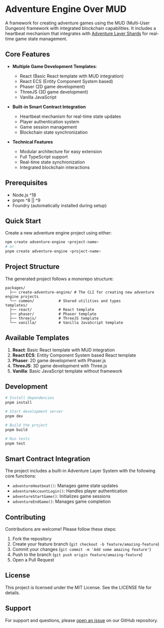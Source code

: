 # Adventure Engine Over MUD

A framework for creating adventure games using the MUD (Multi-User Dungeon) framework with integrated blockchain capabilities. It includes a heartbeat mechanism that integrates with [Adventure Layer Shards](https://github.com/AdventureGoldDao/adventure-layer-shards/) for real-time game state management.

## Core Features

- **Multiple Game Development Templates**:
  - React (Basic React template with MUD integration)
  - React ECS (Entity Component System based)
  - Phaser (2D game development)
  - ThreeJS (3D game development)
  - Vanilla JavaScript

- **Built-in Smart Contract Integration**
  - Heartbeat mechanism for real-time state updates
  - Player authentication system
  - Game session management
  - Blockchain state synchronization

- **Technical Features**
  - Modular architecture for easy extension
  - Full TypeScript support
  - Real-time state synchronization
  - Integrated blockchain interactions

## Prerequisites

- Node.js ^18
- pnpm ^8 || ^9
- Foundry (automatically installed during setup)

## Quick Start

Create a new adventure engine project using either:

```bash
npm create adventure-engine <project-name>
# or
pnpm create adventure-engine <project-name>
```

## Project Structure

The generated project follows a monorepo structure:

```
packages/
  ├── create-adventure-engine/ # The CLI for creating new adventure engine projects
  └── common/           # Shared utilities and types
templates/
  ├── react/            # React template
  ├── phaser/           # Phaser template
  ├── threejs/          # ThreeJS template
  └── vanilla/          # Vanilla JavaScript template
```

## Available Templates

1. **React**: Basic React template with MUD integration
2. **React ECS**: Entity Component System based React template
3. **Phaser**: 2D game development with Phaser.js
4. **ThreeJS**: 3D game development with Three.js
5. **Vanilla**: Basic JavaScript template without framework

## Development

```bash
# Install dependencies
pnpm install

# Start development server
pnpm dev

# Build the project
pnpm build

# Run tests
pnpm test
```

## Smart Contract Integration

The project includes a built-in Adventure Layer System with the following core functions:

- `adventureHeatbeat()`: Manages game state updates
- `adventureAccountLogin()`: Handles player authentication
- `adventureStartGame()`: Initializes game sessions
- `adventureEndGame()`: Manages game completion

## Contributing

Contributions are welcome! Please follow these steps:

1. Fork the repository
2. Create your feature branch (`git checkout -b feature/amazing-feature`)
3. Commit your changes (`git commit -m 'Add some amazing feature'`)
4. Push to the branch (`git push origin feature/amazing-feature`)
5. Open a Pull Request

## License

This project is licensed under the MIT License. See the LICENSE file for details.

## Support

For support and questions, please [open an issue](https://github.com/AdventureGoldDao/adventure-engine/issues) on our GitHub repository.
